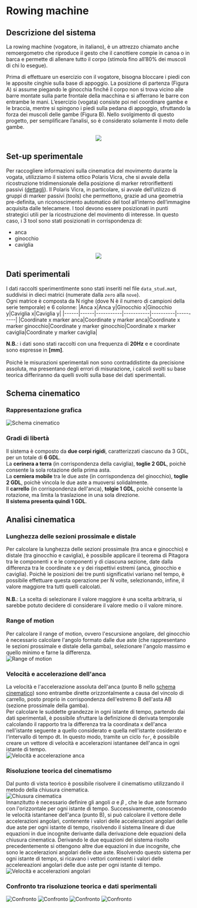 # Rowing machine

## Descrizione del sistema

La rowing machine (vogatore, in italiano),  è un attrezzo chiamato anche remoergometro che riproduce il gesto che il canottiere compie in canoa o in barca e permette di allenare tutto il corpo (stimola fino all’80% dei muscoli di chi lo esegue).</br>

Prima di effettuare un esercizio con il vogatore, bisogna bloccare i piedi con le apposite cinghie sulla base di appoggio. La posizione di partenza (Figura A) si assume piegando le ginocchia finché il corpo non si trova vicino alle barre montate sulla parte frontale della macchina e si afferrano le barre con entrambe le mani. L’esercizio (vogata) consiste poi nel coordinare gambe e le braccia, mentre si spingono i piedi sulla pedana di appoggio, sfruttando la forza dei muscoli delle gambe (Figura B). Nello svolgimento di questo progetto, per semplificare l’analisi, so è considerato solamente il moto delle gambe.

<div align="center"><img src="./img/vogatore.png"/></div>

## Set-up sperimentale

Per raccogliere informazioni sulla cinematica del movimento durante la vogata, utilizziamo il sistema ottico Polaris Vicra, che si avvale della ricostruzione tridimensionale della posizione di marker retroriflettenti passivi ([dettagli](.././Lezione%204/appunti.md#polaris-vicra)). Il Polaris Vicra, in particolare, si avvale dell’utilizzo di gruppi di marker passivi (tools) che permettono, grazie ad una geometria pre-definita, un riconoscimento automatico del tool all’interno dell’immagine acquisita dalle telecamere. I tool devono essere posizionati in punti strategici utili per la ricostruzione del movimento di interesse. In questo caso, i 3 tool sono stati posizionati in corrispondenza di:
- anca
- ginocchio
- caviglia

<div align="center"><img src="./img/marker.png"/></div>

## Dati sperimentali

I dati raccolti sperimentlmente sono stati inseriti nel file  `data_stud.mat`, suddivisi in dieci matrici (numerate dalla `zero` alla `nove`).</br>
Ogni matrice è composta da N righe (dove N è il numero di campioni della serie temporale) e 6 colonne:
|Anca x|Anca y|Ginocchio x|Ginocchio y|Caviglia x|Caviglia y|
|------|------|-----------|-----------|----------|----------|
|Coordinate x marker anca|Coordinate y marker anca|Coordinate x marker ginocchio|Coordinate y marker ginocchio|Coordinate x marker caviglia|Coordinate y marker caviglia|

**N.B.**: i dati sono stati raccolti con una frequenza di **20Hz** e e coordinate sono espresse in **[mm]**.</br></br>
Poichè le misurazioni sperimentali non sono contraddistinte da precisione assoluta, ma presentano degli errori di misurazione, i calcoli svolti su base teorica differiranno da quelli svolti sulla base dei dati sperimentali.

## Schema cinematico

### Rappresentazione grafica

![Schema cinematico](./img/schema.png)

### Gradi di libertà

Il sistema è composto da **due corpi rigidi**, caratterizzati ciascuno da 3 GDL, per un totale di **6 GDL**.</br>
La **cerinera a terra** (in corrispondenza della caviglia), **toglie 2 GDL**, poichè consente la sola rotazione della prima asta.</br>
La **cerniera mobile** tra le due aste (in corrispondenza del ginocchio), **toglie 2 GDL**, poichè vincola le due aste a muoversi solidalmente.</br>
Il **carrello** (in corrispondenza dell'anca), **tolgie 1 GDL**, poichè consente la rotazione, ma limita la traslazione in una sola direzione.</br>
**Il sistema presenta quindi 1 GDL**.

## Analisi cinematica

### Lunghezza delle sezioni prossimale e distale

Per calcolare la lunghezza delle sezioni prossimale (tra anca e ginocchio) e distale (tra ginocchio e caviglia), è possibile applicare il teorema di Pitagora tra le componenti x e le componenti y di ciascuna sezione, date dalla differenza tra le coordinate x e y dei rispettivi estremi (anca, ginocchio e caviglia). Poichè le posizioni dei tre punti significativi variano nel tempo, è possibile effettuare questa operazione per N volte, selezionando, infine, il valore maggiore tra tutti quelli calcolati.</br></br>
**N.B.**: La scelta di selezionare il valore maggiore è una scelta arbitraria, si sarebbe potuto decidere di considerare il valore medio o il valore minore.

### Range of motion

Per calcolare il range of motion, ovvero l'escursione angolare, del ginocchio è necessario calcolare l'angolo formato dalle due aste (che rappresentano le sezioni prossimale e distale della gamba), selezionare l'angolo massimo e quello minimo e farne la differenza.</br>
![Range of motion](./img/Figure%201.jpg)

### Velocità e accelerazione dell'anca

La velocità e l'accelerazione assoluta dell'anca (punto B nello [schema cinematico](./report.md#rappresentazione-grafica)) sono entrambe dirette orizzontalmente a causa del vincolo di carrello, posto proprio in corrispondenza dell'estremo B dell'asta AB (sezione prossimale della gamba).</br>
Per calcolare le suddette grandezze in ogni istante di tempo, partendo dai dati sperimentali, è possibile sfruttare la definizione di derivata temporale calcolando il rapporto tra la differenza tra la coordinata x dell'anca nell'istante seguente a quello considerato e quella nell'istante cosiderato e l'intervallo di tempo dt. In questo modo, tramite un ciclo `for`, è possibile creare un vettore di velocità e accelerazioni istantanee dell'anca in ogni istante di tempo.</br>
![Velocità e accelerazione anca](./img/Figure%202.jpg)

### Risoluzione teorica del cinematismo

Dal punto di vista teorico è possibile risolvere il cinematismo utilizzando il metodo della chiusura cinematica.</br>
![Chiusura cinematica](./img/chiusura.jpg)
</br>
Innanzitutto è necessario definire gli angoli $\alpha$ e $\beta$ , che le due aste formano con l'orizzontale per ogni istante di tempo. Successivamente, conoscendo le velocità istantanee dell'anca (punto B), si può calcolare il vettore delle accelerazioni angolari, contenente i valori delle accelerazioni angolari delle due aste per ogni istante di tempo, risolvendo il sistema lineare di due equazioni in due incognite derivante dalla derivazione dele equazioni della chiusura cinematica. Derivando le due equazioni del sistema risolto precedentemente si ottengono altre due equazioni in due incognite, che sono le accelerazioni angolari delle due aste. Risolvendo questo sistema per ogni istante di tempo, si ricavano i vettori contenenti i valori delle accelereazioni angolari delle due aste per ogni istante di tempo.</br>
![Velocità e accelerazioni angolari](./img/Figure%203.jpg)

### Confronto tra risoluzione teorica e dati sperimentali

![Confronto](./img/Figure%204.jpg)
![Confronto](./img/Figure%205.jpg)
![Confronto](./img/Figure%206.jpg)
![Confronto](./img/Figure%207.jpg)

